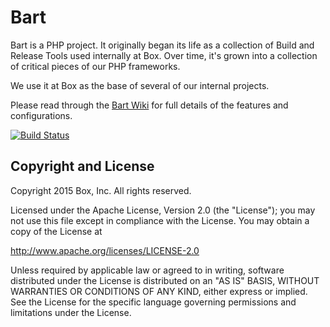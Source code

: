 # Bart

Bart is a PHP project. It originally began its life as a collection of Build and Release Tools used internally at Box. Over time, it's grown into a collection of critical pieces of our PHP frameworks.

We use it at Box as the base of several of our internal projects.

Please read through the [Bart Wiki](https://github.com/box/bart/wiki) for full details of the features and configurations.


[![Build Status](https://secure.travis-ci.org/box/bart.png?branch=master)](http://travis-ci.org/box/bart)




## Copyright and License

Copyright 2015 Box, Inc. All rights reserved.

Licensed under the Apache License, Version 2.0 (the "License");
you may not use this file except in compliance with the License.
You may obtain a copy of the License at

   http://www.apache.org/licenses/LICENSE-2.0

Unless required by applicable law or agreed to in writing, software
distributed under the License is distributed on an "AS IS" BASIS,
WITHOUT WARRANTIES OR CONDITIONS OF ANY KIND, either express or implied.
See the License for the specific language governing permissions and
limitations under the License.
